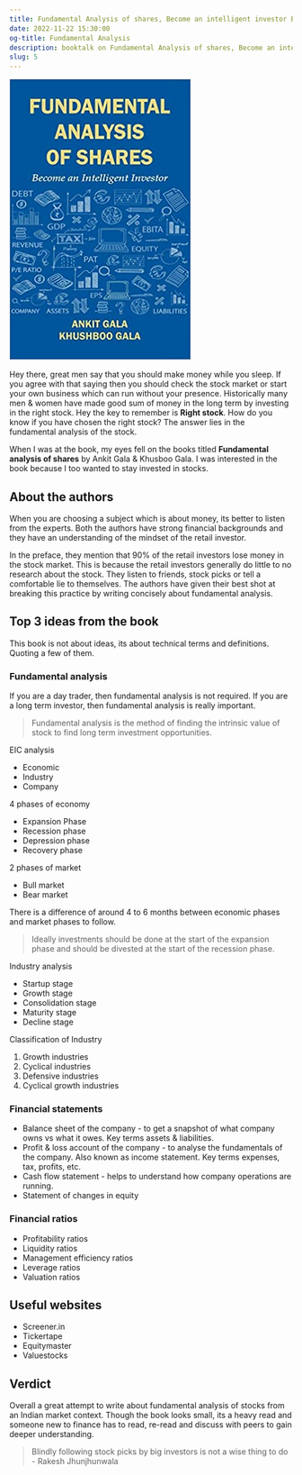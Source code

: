 ```yaml
---
title: Fundamental Analysis of shares, Become an intelligent investor By Ankit Gala & Khusboo Gala
date: 2022-11-22 15:30:00
og-title: Fundamental Analysis
description: booktalk on Fundamental Analysis of shares, Become an intelligent investor By Ankit Gala & Khusboo Gala
slug: 5
---
```


![](./assets/fin-analysis.jpg)

Hey there, great men say that you should make money while you sleep. If you agree with that saying then you should check the stock market or start your own business which can run without your presence. Historically many men & women have made good sum of money in the long term by investing in the right stock. Hey the key to remember is **Right stock**. How do you know if you have chosen the right stock? The answer lies in the fundamental analysis of the stock. 

When I was at the book, my eyes fell on the books titled **Fundamental analysis of shares** by Ankit Gala & Khusboo Gala. I was interested in the book because I too wanted to stay invested in stocks.

## About the authors

When you are choosing a subject which is about money, its better to listen from the experts. Both the authors have strong financial backgrounds and they have an understanding of the mindset of the retail investor.

In the preface, they mention that 90% of the retail investors lose money in the stock market. This is because the retail investors generally do little to no research about the stock. They listen to friends, stock picks or tell a comfortable lie to themselves. The authors have given their best shot at breaking this practice by writing concisely about fundamental analysis.

## Top 3 ideas from the book

This book is not about ideas, its about technical terms and definitions. Quoting a few of them.

### Fundamental analysis

If you are a day trader, then fundamental analysis is not required. If you are a long term investor, then fundamental analysis is really important.

> Fundamental analysis is the method of finding the intrinsic value of stock to find long term investment opportunities.

EIC analysis

- Economic
- Industry
- Company

4 phases of economy

- Expansion Phase
- Recession phase
- Depression phase
- Recovery phase

2 phases of market

- Bull market
- Bear market

There is a difference of around 4 to 6 months between economic phases and market phases to follow.

> Ideally investments should be done at the start of the expansion phase and should be divested at the start of the recession phase.

Industry analysis

- Startup stage
- Growth stage
- Consolidation stage
- Maturity stage
- Decline stage

Classification of Industry

1. Growth industries
2. Cyclical industries
3. Defensive industries
4. Cyclical growth industries


### Financial statements

- Balance sheet of the company - to get a snapshot of what company owns vs what it owes. Key terms assets & liabilities.
- Profit & loss account of the company - to analyse the fundamentals of the company. Also known as income statement. Key terms expenses, tax, profits, etc.
- Cash flow statement - helps to understand how company operations are running.
- Statement of changes in equity

### Financial ratios

- Profitability ratios
- Liquidity ratios
- Management efficiency ratios
- Leverage ratios
- Valuation ratios

## Useful websites

- Screener.in
- Tickertape
- Equitymaster
- Valuestocks

## Verdict

Overall a great attempt to write about fundamental analysis of stocks from an Indian market context. Though the book looks small, its a heavy read and someone new to finance has to read, re-read and discuss with peers to gain deeper understanding.

> Blindly following stock picks by big investors is not a wise thing to do - Rakesh Jhunjhunwala